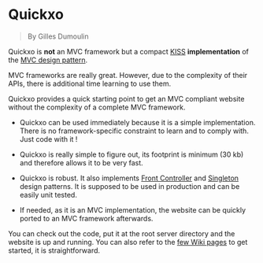# Quickxo
> By Gilles Dumoulin

Quickxo is **not** an MVC framework but a compact [KISS](https://en.wikipedia.org/wiki/KISS_principle) **implementation** of the [MVC design pattern](https://en.wikipedia.org/wiki/Model%E2%80%93view%E2%80%93controller).

MVC frameworks  are really great. However, due to the complexity of their APIs, 
there is additional time learning to use them.

Quickxo provides a quick starting point to get an MVC compliant website without the 
complexity of a complete MVC framework.

- Quickxo can be used immediately because it is a simple implementation. There is no
framework-specific constraint to learn and to comply with. Just code with it !

- Quickxo is really simple to figure out, its footprint is minimum (30 kb) and 
therefore allows it to be very fast.

- Quickxo is robust. It also implements [Front Controller](https://en.wikipedia.org/wiki/Front_controller) and 
[Singleton](https://en.wikipedia.org/wiki/Singleton_pattern) design patterns. 
It is supposed to be used in production and can be easily unit tested.

- If needed, as it is an MVC implementation, the website can be quickly ported to an MVC framework afterwards.

You can check out the code, put it at the root server directory and the website is up and running.
You can also refer to the [few Wiki pages](https://github.com/Quickxo/quickxo-php/wiki) to get started, it is straightforward.

